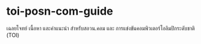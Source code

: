 # toi-posn-com-guide
เฉลยโจทย์ เนื้อหา และคำแนะนำ สำหรับสอวน.คอม และ การแข่งขันคอมพิวเตอร์โอลิมปิกระดับชาติ (TOI)
